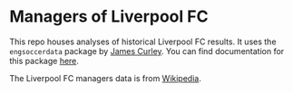 # Managers of Liverpool FC

This repo houses analyses of historical Liverpool FC results. It uses the `engsoccerdata` package by [James Curley](https://github.com/jalapic). You can find documentation for this package [here](https://github.com/jalapic/engsoccerdata). 

The Liverpool FC managers data is from [Wikipedia](https://en.wikipedia.org/wiki/List_of_Liverpool_F.C._managers).